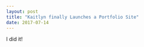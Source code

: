 ```yaml
---
layout: post
title: "Kaitlyn finally Launches a Portfolio Site"
date: 2017-07-14
---
```


I did it!
